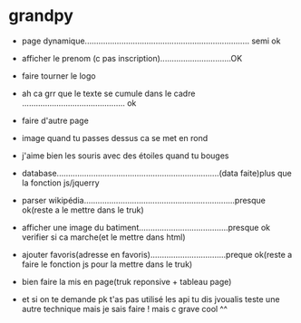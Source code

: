 # grandpy

- page dynamique........................................................................ semi ok

 - afficher le prenom (c pas inscription)...............................OK

- faire tourner le logo

- ah ca grr que le texte se cumule dans le cadre ............................................. ok 

- faire d'autre page

- image quand tu passes dessus ca se met en rond

- j'aime bien les souris avec des étoiles quand tu bouges
 
- database.......................................................................(data faite)plus que la fonction js/jquerry



- parser wikipédia..................................................................presque ok(reste a le mettre dans le truk)

- afficher une image du batiment.......................................presque ok verifier si ca marche(et le mettre dans html)

- ajouter favoris(adresse en favoris).................................preque ok(reste a  faire le fonction js pour la mettre dans le truk)

- bien faire la mis en page(truk reponsive + tableau page)



- et si on te demande pk t'as pas utilisé les api tu dis jvoualis teste une autre technique mais je sais faire ! mais c grave cool ^^
